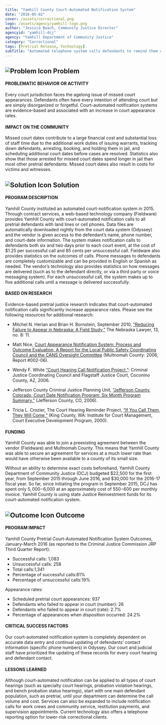 ```yaml
---
title: "Yamhill County Court-Automated Notification System"
date: "2016-05-02"
cover: /assets/correctional.png
logo: /assets/agency/yamhill-logo.png
author: "Jessica Beach, Community Justice Director"
agencyid: "yamhill-dcj"
agency: "Yamhill Department of Community Justice"
category: "Correctional"
tags: [Pretrial Release, Technology]
subTitle: "Automated telephone system calls defendants to remind them of upcoming court dates to help reduce failure to appear rates."
---
```


## ![Problem Icon](https://github.com/google/material-design-icons/raw/master/alert/1x_web/ic_error_outline_black_48dp.png "Problem") Problem

#### PROBLEMATIC BEHAVIOR OR ACTIVITY

Every court jurisdiction faces the agelong issue of missed court appearances. Defendants often have every intention of attending court but are simply disorganized or forgetful. Court-automated notification systems are evidence-based and associated with an increase in court appearance rates.

#### IMPACT ON THE COMMUNITY

Missed court dates contribute to a large financial cost and substantial loss of staff time due to the additional work duties of issuing warrants, tracking down defendants, arresting, booking, and holding them in jail, and scheduling additional court dates before cases are resolved. Statistics also show that those arrested for missed court dates spend longer in jail than most other pretrial defendants. Missed court dates also result in costs for victims and witnesses.

## ![Solution Icon](https://github.com/google/material-design-icons/raw/master/action/1x_web/ic_lightbulb_outline_black_48dp.png "Solution") Solution

#### PROGRAM DESCRIPTION

Yamhill County instituted an automated court-notification system in 2015. Through contract services, a web-based technology company (Fieldware) provides Yamhill County with court-automated notification calls to all pretrial defendants with land lines or cell phones. Data files are automatically downloaded nightly from the court data system (Odyssey) and the vendor is given access to the defendant’s name, phone number, and court-date information. The system makes notification calls to defendants both six and two days prior to each court event, at the cost of $1.25 per successful call and 85 cents per unsuccessful call. Fieldware also provides statistics on the outcomes of calls. Phone messages to defendants are completely customizable and can be provided in English or Spanish as needed. The vendor’s technology also provides statistics on how messages are delivered (such as to the defendant directly, or via a third party or voice messaging system). For each unsuccessful call, the system makes up to five additional calls until a message is delivered successfully.

#### BASED ON RESEARCH

Evidence-based pretrial justice research indicates that court-automated notification calls significantly increase appearance rates.
Please see the following resources for additional research:

* Mitchel N. Herian and Brian H. Bornstein, September 2010, [“Reducing Failure to Appear in Nebraska: A Field Study,”](http://digitalcommons.unl.edu/cgi/viewcontent.cgi?article=1008&context=publicpolicyfacpub) The Nebraska Lawyer, 13, no. 8: 11.

* Matt Nice, [Court Appearance Notification System: Process and Outcome Evaluation, A Report for the Local Public Safety Coordinating Council and the CANS Oversight Committee](https://multco.us/file/26885/download) (Multnomah County: 2006, Report #002-06).

* Wendy F. White [“Court Hearing Call Notification Project,”](https://community.pretrial.org/HigherLogic/System/DownloadDocumentFile.ashx?DocumentFileKey=34fdeae8-c04e-a57d-9cca-e5a8d4460252): Criminal Justice Coordinating Council and Flagstaff Justice Court, Coconino County, AZ, 2006.

* Jefferson County Criminal Justice Planning Unit, [“Jefferson County, Colorado, Court Date Notification Program: Six Month Program Summary,”](https://community.pretrial.org/HigherLogic/System/DownloadDocumentFile.ashx?DocumentFileKey=14d37ec5-d9de-3e63-ea0a-f0d9c62fff76) (Jefferson County, CO, 2006).

* Tricia L. Crozier, The Court Hearing Reminder Project, [“If You Call Them, They Will Come,”](https://www.ncsc.org/~/media/Files/PDF/Education%20and%20Careers/CEDP%20Papers/2000/Court%20Hearing%20Reminder.ashx) (King County, WA: Institute for Court Management, Court Executive Development Program, 2000).

#### FUNDING

Yamhill County was able to join a preexisting agreement between the vendor (Fieldware) and Multnomah County. This means that Yamhill County was able to secure an agreement for services at a much lower rate than would have otherwise been available to a county of its small size.

Without an ability to determine exact costs beforehand, Yamhill County Department of Community Justice (DCJ) budgeted $22,500 for the first year, from September 2015 through June 2016, and $30,000 for the 2016-17 fiscal year. So far, since initiating the program in September 2015, DCJ has spent only $5,000-$6,000 at an approximately cost of $550-$600 per monthly invoice. Yamhill County is using state Justice Reinvestment funds for its court-automated notification system.

## ![Outcome Icon](https://github.com/google/material-design-icons/raw/master/action/1x_web/ic_view_list_black_48dp.png "Outcome") Outcome

#### PROGRAM IMPACT

Yamhill County Pretrial Court-Automated Notification System Outcomes,
January-March 2016 (as reported to the Criminal Justice Commission JRP Third Quarter Report):

* Successful calls: 1,083
* Unsuccessful calls: 258
* Total calls:1,341
* Percentage of successful calls:81%
* Percentage of unsuccessful calls:19%

Appearance rates:

* Scheduled pretrial court appearances: 937
* Defendants who failed to appear in court (number): 26
* Defendants who failed to appear in court (rate): 2.7%
* Percentage of appearances when disposition occurred: 24.2%

#### CRITICAL SUCCESS FACTORS

Our court-automated notification system is completely dependent on accurate data entry and continual updating of defendants’ contact information (specific phone numbers) in Odyssey. Our court and judicial staff have prioritized the updating of these records for every court hearing and defendant contact.

#### LESSONS LEARNED

Although court-automated notification can be applied to all types of court hearings (such as specialty court hearings, probation violation hearings, and bench probation status hearings), start with one main defendant population, such as pretrial, until your department can determine the call volume and cost. Services can also be expanded to include notification calls for work crews and community service, restitution payments, and supervision appointments. Current technology also offers a telephone reporting option for lower-risk correctional clients.
